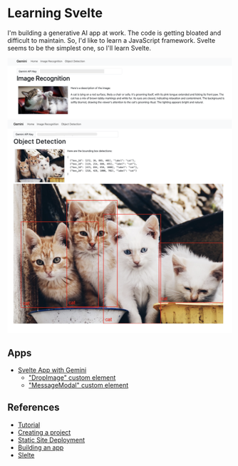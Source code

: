 # Learning Svelte

I'm building a generative AI app at work. The code is getting bloated and difficult to maintain. So, I'd like to learn a JavaScript framework. Svelte seems to be the simplest one, so I'll learn Svelte.

<img src="docs/image_recognition.png" width=600>

<img src="docs/object_detection.png" width=600>

## Apps

- [Svelte App with Gemini](./gemini)
  - ["DropImage" custom element](./gemini/src/lib/DropImage.svelte)
  - ["MessageModal" custom element](./gemini/src/lib/MessageModal.svelte)

## References

- [Tutorial](https://svelte.dev/tutorial/kit/introducing-sveltekit)
- [Creating a project](https://svelte.dev/docs/kit/creating-a-project)
- [Static Site Deployment](https://svelte.dev/docs/kit/adapter-static)
- [Building an app](https://svelte.dev/docs/kit/building-your-app)
- [Slelte](https://threlte.xyz/)
